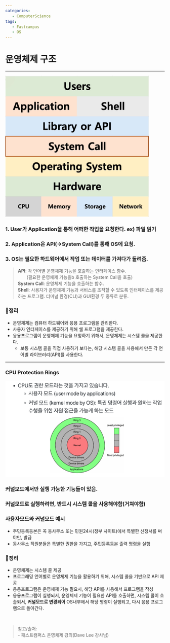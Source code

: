 ```yaml
---
categories: 
   - ComputerScience
tags:
   - Fastcampus
   - OS
---
```


# 운영체제 구조
---
<img src="/assets/images/computerscience/os.png" width="" height="" title="os" alt="os"/> 

### 1. User가 Application을 통해 어떠한 작업을 요청한다. ex) 파일 읽기
### 2. Application은 API(->System Call)를 통해 OS에 요청.
### 3. OS는 필요한 하드웨어에서 작업 또는 데이터를 가져다가 돌려줌.

> **API**: 각 언어별 운영체제 기능을 호출하는 인터페이스 함수.  
> &nbsp;&nbsp;&nbsp;&nbsp;&nbsp;&nbsp;&nbsp;(필요한 운영체제 기능을b 호출하는 System Call을 호출)  
> **System Call**: 운영체제 기능을 호출하는 함수.  
> **Shell**: 사용자가 운영체제 기능과 서비스를 조작할 수 있도록 인터페이스를 제공하는 프로그램. 터미널 환경(CLI)과 GUI환경 두 종류로 분류.

### 📌정리
- 운영체제는 컴퓨터 하드웨어와 응용 프로그램을 관리한다.
- 사용자 인터페이스를 제공하기 위해 쉘 프로그램을 제공한다.
- 응용프로그램이 운영체제 기능을 요청하기 위해서, 운영체제는 시스템 콜을 제공한다.
   - 보통 시스템 콜을 직접 사용하기 보다는, 해당 시스템 콜을 사용해서 만든 각 언어별 라이브러리(API)를 사용한다.

---

### CPU Protection Rings
<img src="/assets/images/computerscience/cpuProtectionRings.png" width="" height="" title="cpuProtectionRings" alt="cpuProtectionRings"/> 

### 커널모드에서만 실행 가능한 기능들이 있음.
### 커널모드로 실행하려면, 반드시 시스템 콜을 사용해야함(거쳐야함)

### 사용자모드와 커널모드 예시
- 주민등록등본은 꼭 동사무소 또는 민원24시(정부 사이트)에서 특별한 신청서를 써야만, 발급
- 동사무소 직원분들은 특별한 권한을 가지고, 주민등록등본 출력 명령을 실행

### 📌정리
- 운영체제는 시스템 콜 제공
- 프로그래밍 언어별로 운영체제 기능을 활용하기 위해, 시스템 콜을 기반으로 API 제공
- 응용프로그램은 운영체제 기능 필요시, 해당 API를 사용해서 프로그램을 작성
- 응용프로그램이 실행되서, 운영체제 기능이 필요한 API를 호출하면, 시스템 콜이 호출되서, **커널모드로 변경되어** OS내부에서 해당 명령이 실행되고, 다시 응용 프로그램으로 돌아간다.

<br>

>참고/출처:<br>- 패스트캠퍼스 운영체제 강의(Dave Lee 강사님)